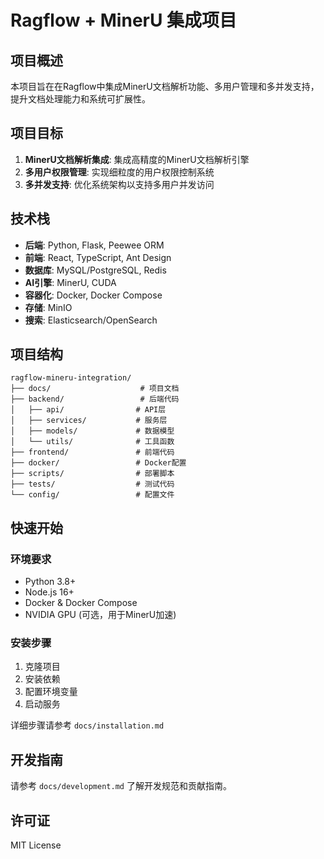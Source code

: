 # Ragflow + MinerU 集成项目

## 项目概述

本项目旨在在Ragflow中集成MinerU文档解析功能、多用户管理和多并发支持，提升文档处理能力和系统可扩展性。

## 项目目标

1. **MinerU文档解析集成**: 集成高精度的MinerU文档解析引擎
2. **多用户权限管理**: 实现细粒度的用户权限控制系统
3. **多并发支持**: 优化系统架构以支持多用户并发访问

## 技术栈

- **后端**: Python, Flask, Peewee ORM
- **前端**: React, TypeScript, Ant Design
- **数据库**: MySQL/PostgreSQL, Redis
- **AI引擎**: MinerU, CUDA
- **容器化**: Docker, Docker Compose
- **存储**: MinIO
- **搜索**: Elasticsearch/OpenSearch

## 项目结构

```
ragflow-mineru-integration/
├── docs/                    # 项目文档
├── backend/                 # 后端代码
│   ├── api/                # API层
│   ├── services/           # 服务层
│   ├── models/             # 数据模型
│   └── utils/              # 工具函数
├── frontend/               # 前端代码
├── docker/                 # Docker配置
├── scripts/                # 部署脚本
├── tests/                  # 测试代码
└── config/                 # 配置文件
```

## 快速开始

### 环境要求

- Python 3.8+
- Node.js 16+
- Docker & Docker Compose
- NVIDIA GPU (可选，用于MinerU加速)

### 安装步骤

1. 克隆项目
2. 安装依赖
3. 配置环境变量
4. 启动服务

详细步骤请参考 `docs/installation.md`

## 开发指南

请参考 `docs/development.md` 了解开发规范和贡献指南。

## 许可证

MIT License